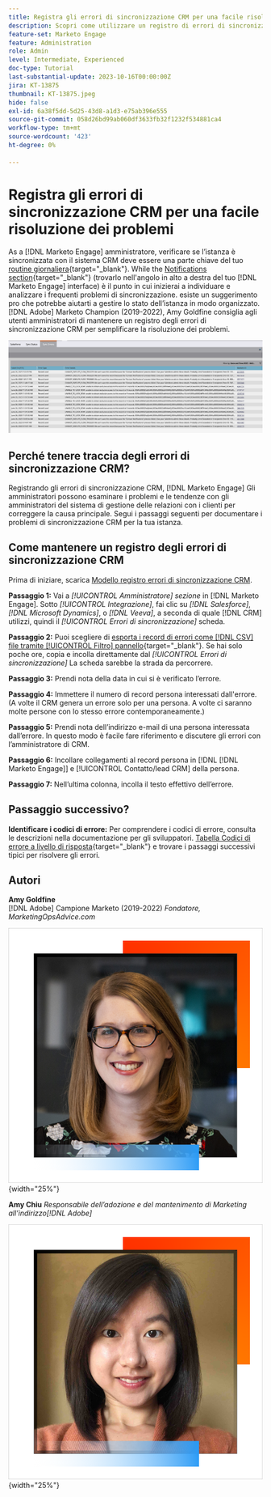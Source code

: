 ```yaml
---
title: Registra gli errori di sincronizzazione CRM per una facile risoluzione dei problemi
description: Scopri come utilizzare un registro di errori di sincronizzazione CRM per analizzare i problemi di sincronizzazione CRM e mantenerli in esecuzione senza problemi.
feature-set: Marketo Engage
feature: Administration
role: Admin
level: Intermediate, Experienced
doc-type: Tutorial
last-substantial-update: 2023-10-16T00:00:00Z
jira: KT-13875
thumbnail: KT-13875.jpeg
hide: false
exl-id: 6a38f5dd-5d25-43d8-a1d3-e75ab396e555
source-git-commit: 058d26bd99ab060df3633fb32f1232f534881ca4
workflow-type: tm+mt
source-wordcount: '423'
ht-degree: 0%

---
```


# Registra gli errori di sincronizzazione CRM per una facile risoluzione dei problemi

As a [!DNL Marketo Engage] amministratore, verificare se l’istanza è sincronizzata con il sistema CRM deve essere una parte chiave del tuo [routine giornaliera](https://nation.marketo.com/t5/champion-program-blogs/my-marketo-morning-routine-tips-for-driving-marketing-operation/ba-p/247508){target="_blank"}. While the [Notifications section](https://experienceleague.adobe.com/docs/marketo/using/product-docs/core-marketo-concepts/miscellaneous/notification-types.html){target="_blank"} (trovarlo nell&#39;angolo in alto a destra del tuo [!DNL Marketo Engage] interface) è il punto in cui inizierai a individuare e analizzare i frequenti problemi di sincronizzazione. esiste un suggerimento pro che potrebbe aiutarti a gestire lo stato dell’istanza in modo organizzato. [!DNL Adobe] Marketo Champion (2019-2022), Amy Goldfine consiglia agli utenti amministratori di mantenere un registro degli errori di sincronizzazione CRM per semplificare la risoluzione dei problemi.

![Schermata della scheda Errori di sincronizzazione](/help/marketo-tutorial-inherited-instance/_assets/Marketo_Engage_Admin_Salesforce_Sync_Errors_Tab.png)

## Perché tenere traccia degli errori di sincronizzazione CRM?

Registrando gli errori di sincronizzazione CRM, [!DNL Marketo Engage] Gli amministratori possono esaminare i problemi e le tendenze con gli amministratori del sistema di gestione delle relazioni con i clienti per correggere la causa principale. Segui i passaggi seguenti per documentare i problemi di sincronizzazione CRM per la tua istanza.

## Come mantenere un registro degli errori di sincronizzazione CRM

Prima di iniziare, scarica [Modello registro errori di sincronizzazione CRM](/help/marketo-tutorial-inherited-instance/_assets/downloads/Adobe-Marketo-Engage_CRM-Sync-Error-Log-Template.xlsx).

**Passaggio 1:** Vai a *[!UICONTROL Amministratore] sezione* in [!DNL Marketo Engage]. Sotto *[!UICONTROL Integrazione]*, fai clic su *[!DNL Salesforce]*, *[!DNL Microsoft Dynamics]*, o *[!DNL Veeva]*, a seconda di quale [!DNL CRM] utilizzi, quindi il *[!UICONTROL Errori di sincronizzazione]* scheda.

**Passaggio 2:** Puoi scegliere di [esporta i record di errori come [!DNL CSV] file tramite [!UICONTROL Filtro] pannello](https://experienceleague.adobe.com/docs/marketo/using/product-docs/crm-sync/salesforce-sync/salesforce-sync-errors.html#filter-sync-errors){target="_blank"}. Se hai solo poche ore, copia e incolla direttamente dal *[!UICONTROL Errori di sincronizzazione]* La scheda sarebbe la strada da percorrere.

**Passaggio 3:** Prendi nota della data in cui si è verificato l’errore.

**Passaggio 4:** Immettere il numero di record persona interessati dall&#39;errore. (A volte il CRM genera un errore solo per una persona. A volte ci saranno molte persone con lo stesso errore contemporaneamente.)

**Passaggio 5:** Prendi nota dell’indirizzo e-mail di una persona interessata dall’errore. In questo modo è facile fare riferimento e discutere gli errori con l’amministratore di CRM.

**Passaggio 6:** Incollare collegamenti al record persona in [!DNL [!DNL Marketo Engage]] e [!UICONTROL Contatto/lead CRM] della persona.

**Passaggio 7:** Nell’ultima colonna, incolla il testo effettivo dell’errore.

## Passaggio successivo?

**Identificare i codici di errore:** Per comprendere i codici di errore, consulta le descrizioni nella documentazione per gli sviluppatori. [Tabella Codici di errore a livello di risposta](https://developers.marketo.com/rest-api/error-codes/#response_level_error_codes){target="_blank"} e trovare i passaggi successivi tipici per risolvere gli errori.

## Autori

**Amy Goldfine**\
[!DNL Adobe] Campione Marketo (2019-2022)
*Fondatore, MarketingOpsAdvice.com*

![Amy Goldfine](/help/marketo-tutorial-inherited-instance/_assets/authors/Customer_Author_Amy_Goldfine.png){width="25%"}

**Amy Chiu**
*Responsabile dell’adozione e del mantenimento di Marketing all’indirizzo[!DNL Adobe]*

![Amy Chiu](/help/marketo-tutorial-inherited-instance/_assets/authors/Adobe_Author_Amy_Chiu.png){width="25%"}
